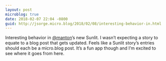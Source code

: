 ```yaml
---
layout: post
microblog: true
date: 2018-02-07 22:04 -0800
guid: http://jsorge.micro.blog/2018/02/08/interesting-behavior-in.html
---
```

Interesting behavior in [@manton](https://micro.blog/manton)’s new Sunlit. I wasn’t expecting a story to equate to a blog post that gets updated. Feels like a Sunlit story’s entries should each be a micro.blog post. It’s a fun app though and I’m excited to see where it goes from here.
